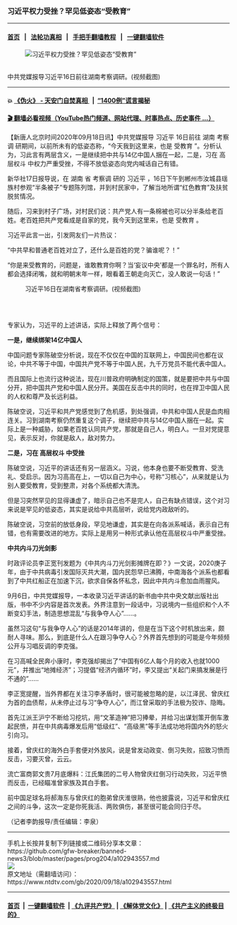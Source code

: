 ### 习近平权力受挫？罕见低姿态“受教育”
------------------------

#### [首页](https://github.com/gfw-breaker/banned-news3/blob/master/README.md) &nbsp;&nbsp;|&nbsp;&nbsp; [法轮功真相](https://github.com/begood0513/basic/blob/master/README.md)  &nbsp;&nbsp;|&nbsp;&nbsp; [手把手翻墙教程](https://github.com/gfw-breaker/guides/wiki)  &nbsp;&nbsp;|&nbsp;&nbsp; [一键翻墙软件](https://github.com/gfw-breaker/nogfw/blob/master/README.md)  



<div><div class="featured_image">
 <figure>
  <img alt="习近平权力受挫？罕见低姿态“受教育”" src="https://i.ntdtv.com/assets/uploads/2020/09/23e7b3825d4044ec522d78d0d2355a02-800x450.jpg"/>
 </figure><br/>
 <span class="caption">
  中共党媒报导习近平16日前往湖南考察调研。(视频截图)
 </span>
</div>
</div><hr/>

#### 💥 [《伪火》 - 天安门自焚真相 ](http://158.247.195.190:10000/videos/blog/weihuo.html)&nbsp; |&nbsp; [“1400例”谎言揭秘  ](http://158.247.195.190:10000/videos/blog/jiexi1400.html)

#### [ 🎬  翻墙必看视频（YouTube热门频道、网站代理、时事热点、历史事件 ...）](https://github.com/gfw-breaker/links/blob/master/banned.md)

<div><div class="post_content" itemprop="articleBody">
 <p>
  【新唐人北京时间2020年09月18日讯】中共党媒报导
  <ok href="https://www.ntdtv.com/gb/习近平.htm">
   习近平
  </ok>
  16日前往
  <ok href="https://www.ntdtv.com/gb/湖南.htm">
   湖南
  </ok>
  <ok href="https://www.ntdtv.com/gb/考察调.htm">
   考察调
  </ok>
  研期间，以前所未有的低姿态称，“今天我到这里来，也是
  <ok href="https://www.ntdtv.com/gb/受教育.htm">
   受教育
  </ok>
  ”。分析认为，习此言有两层含义，一是继续把中共与14亿中国人捆在一起，二是，习在
  <ok href="https://www.ntdtv.com/gb/高层权斗.htm">
   高层权斗
  </ok>
  中权力严重受挫，不得不放低姿态向党内喊话自己有错。
 </p>
 <p>
  新华社17日报导说，在
  <ok href="https://www.ntdtv.com/gb/湖南.htm">
   湖南
  </ok>
  省
  <ok href="https://www.ntdtv.com/gb/考察调.htm">
   考察调
  </ok>
  研的
  <ok href="https://www.ntdtv.com/gb/习近平.htm">
   习近平
  </ok>
  ，16日下午到郴州市汝城县瑶族村参观“半条被子”专题陈列馆，并到村民家中，了解当地所谓“红色教育”及扶贫脱贫情况。
 </p>
 <p>
  随后，习来到村子广场，对村民们说：共产党人有一条棉被也可以分半条给老百姓。老百姓把共产党看成是自家的党，我今天到这里来，也是
  <ok href="https://www.ntdtv.com/gb/受教育.htm">
   受教育
  </ok>
  。
 </p>
 <p>
  习近平此言一出，引发网友们一片热议：
 </p>
 <p>
  “中共早和普通老百姓对立了，还什么是百姓的党？骗谁呢？！”
 </p>
 <p>
  “你是来受教育的，问题是，谁敢教育你啊？当‘妄议中央’都是一个罪名时，所有人都会选择闭嘴，就和明朝末年一样，眼看着王朝走向灭亡，没人敢说一句话！”
 </p>
 <figure class="wp-caption alignnone" id="attachment_102943487" style="width: 600px">
  <ok href="https://i.ntdtv.com/assets/uploads/2020/09/d7f0f07ce9ca01ea56e3539cee4059fb.jpg">
   <img alt="" class="size-medium wp-image-102943487" src="https://i.ntdtv.com/assets/uploads/2020/09/d7f0f07ce9ca01ea56e3539cee4059fb-600x334.jpg"/>
  </ok>
  <br/><figcaption class="wp-caption-text">
   习近平16日在湖南省考察调研。(视频截图)
  </figcaption><br/>
 </figure><br/>
 <p>
  专家认为，习近平的上述讲话，实际上释放了两个信号：
 </p>
 <p>
  <strong>
   一是，继续绑架14亿中国人
  </strong>
 </p>
 <p>
  中国问题专家陈破空分析说，现在不仅仅在中国的互联网上，中国民间也都在议论，中共不等于中国，中国共产党不等于中国人民，九千万党员不能代表中国人。
 </p>
 <p>
  而且国际上也流行这种说法，现在川普政府明确制定的国策，就是要把中共与中国分开，把中国共产党和中国人民分开。美国在反击中共的同时，也在捍卫中国人民的人权和尊严及长远利益。
 </p>
 <p>
  陈破空说，习近平和共产党感觉到了危机感，到处强调，中共和中国人民是血肉相连关。习到湖南考察仍然重复这个调子，继续把中共与14亿中国人捆在一起。实际上是一种威胁，如果老百姓认同共产党，那就是自己人，明白人。一旦对党提意见，表示反对，你就是敌人，敌对势力。
 </p>
 <p>
  <strong>
   二是，习在
   <ok href="https://www.ntdtv.com/gb/高层权斗.htm">
    高层权斗
   </ok>
   中受挫
  </strong>
 </p>
 <p>
  陈破空说，习近平的讲话还有另一层涵义。习说，他本身也要不断受教育、受洗礼、受启示。因为习高高在上，一切以自己为中心，号称“习核心”，从来就是认为别人要受教育，受到整肃，对各个系统都大清洗。
 </p>
 <p>
  但是习突然罕见的显得谦虚了，暗示自己也不是完人，自己有缺点错误，这个对习来说是罕见的低姿态，其实是说给中共高层听，说给党内政敌听的。
 </p>
 <p>
  陈破空说，习空前的放低身段，罕见地谦虚，其实是在向各派系喊话，表示自己有错，也有需要改进的地方。实际上是用另一种形式承认他在高层权斗中严重受挫。
 </p>
 <p>
  <strong>
   中共内斗刀光剑影
  </strong>
 </p>
 <p>
  时政评论员李正宽刊发题为《中共内斗刀光剑影摊牌在即？》一文说，2020庚子年，由于中共病毒引发国际灭共大潮，国内民怨早已沸腾，中南海各个派系也都看到了中共红船正在加速下沉，欲求自保各怀私念，因此中共内斗愈加血雨腥风。
 </p>
 <p>
  9月6日，中共党媒报导，一本收录习近平讲话的新书由中共中央文献出版社出版，书中不少内容是首次发表。外界注意到一段话中，习说境内一些组织和个人不断变幻手法，制造思想混乱“与我争夺人心”……。
 </p>
 <p>
  虽然习这句“与我争夺人心”的话是2014年讲的，但是在当下这个时机放出来，颇耐人寻味。那么，到底是什么人在跟习争夺人心？外界首先想到的可能是今年频频公开与习唱反调的李克强。
 </p>
 <p>
  在习高喊全民奔小康时，李克强却揭出了“中国有6亿人每个月的收入也就1000元”，并推出“地摊经济”；习提倡“经济内循环”时，李又提出“关起门来搞发展是行不通的”……
 </p>
 <p>
  李正宽提醒，当外界都在关注习李矛盾时，很可能被忽略的是，以江泽民、曾庆红为首的血债帮，从未停止过与习“争夺人心”，而江曾采取的手法极为狡诈、隐晦。
 </p>
 <p>
  首先江派王沪宁不断给习挖坑，用“文革造神”把习捧晕，并给习出谋划策开倒车激起民愤，并在中共病毒爆发后用“低级红”、“高级黑”等手法成功地将国内外的怒火引向习。
 </p>
 <p>
  接着，曾庆红的海外白手套便对外放风，说是曾发动政变、倒习失败，招致习愤而反击，习要灭曾，云云。
 </p>
 <p>
  流亡富商郭文贵7月底爆料：江氏集团的二号人物曾庆红倒习行动失败，习近平愤而反击，已经瞄准曾家族及其白手套。
 </p>
 <p>
  前中国足球名将郝海东与曾庆红的胞弟曾庆淮很熟，他也披露说，习近平和曾庆红之间的斗争，这次一定是你死我活、两败俱伤，甚至很可能会同归于尽。
 </p>
 <p>
  （记者李韵报导/责任编辑：李泉）
 </p>
 <div class="single_ad">
 </div>
</div>
</div>
<hr/>
手机上长按并复制下列链接或二维码分享本文章：<br/>
https://github.com/gfw-breaker/banned-news3/blob/master/pages/prog204/a102943557.md <br/>
<a href='https://github.com/gfw-breaker/banned-news3/blob/master/pages/prog204/a102943557.md'><img src='https://github.com/gfw-breaker/banned-news3/blob/master/pages/prog204/a102943557.md.png'/></a> <br/>
原文地址（需翻墙访问）：https://www.ntdtv.com/gb/2020/09/18/a102943557.html


------------------------
#### [首页](https://github.com/gfw-breaker/banned-news3/blob/master/README.md) &nbsp;|&nbsp; [一键翻墙软件](https://github.com/gfw-breaker/nogfw/blob/master/README.md) &nbsp;| [《九评共产党》](https://github.com/gfw-breaker/9ping.md/blob/master/README.md#九评之一评共产党是什么) | [《解体党文化》](https://github.com/gfw-breaker/jtdwh.md/blob/master/README.md) | [《共产主义的终极目的》](https://github.com/gfw-breaker/gczydzjmd.md/blob/master/README.md)


<img src='http://gfw-breaker.win/banned-news3/pages/prog204/a102943557.md' width='0px' height='0px'/>